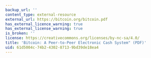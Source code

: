 ```yaml
---
backup_url: ''
content_type: external-resource
external_url: https://bitcoin.org/bitcoin.pdf
has_external_licence_warning: true
has_external_license_warning: true
is_broken: ''
license: https://creativecommons.org/licenses/by-nc-sa/4.0/
title: 'Bitcoin: A Peer-to-Peer Electronic Cash System" (PDF)'
uid: 61d5004c-74b2-4302-8713-9bd39de18ea4
---
```

